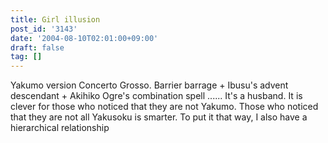 ```yaml
---
title: Girl illusion
post_id: '3143'
date: '2004-08-10T02:01:00+09:00'
draft: false
tag: []
---
```


Yakumo version Concerto Grosso. Barrier barrage + Ibusu's advent descendant + Akihiko Ogre's combination spell ...... It's a husband. It is clever for those who noticed that they are not Yakumo. Those who noticed that they are not all Yakusoku is smarter. To put it that way, I also have a hierarchical relationship